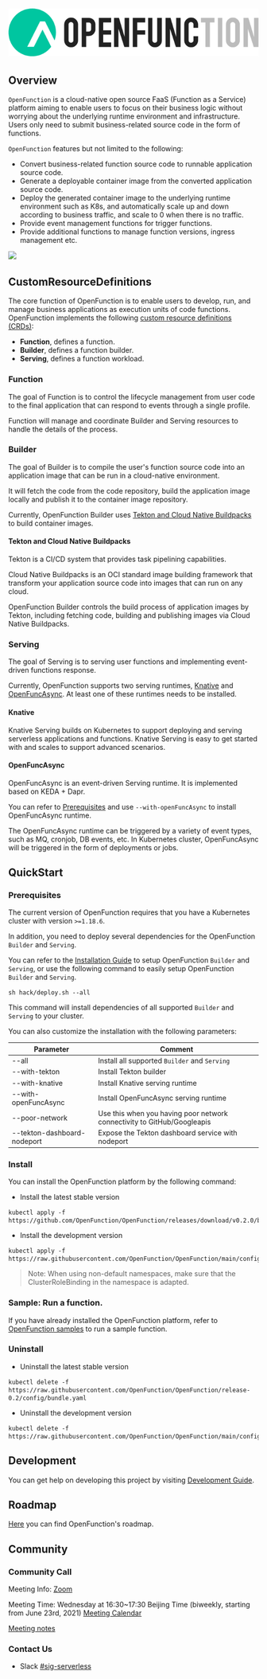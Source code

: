 # ![OpenFunction](docs/images/logo.png)

## Overview

```OpenFunction``` is a cloud-native open source FaaS (Function as a Service) platform aiming to enable users to focus on their business logic without worrying about the underlying runtime environment and infrastructure. Users only need to submit business-related source code in the form of functions.

```OpenFunction``` features but not limited to the following:

- Convert business-related function source code to runnable application source code.
- Generate a deployable container image from the converted application source code.
- Deploy the generated container image to the underlying runtime environment such as K8s, and automatically scale up and down according to business traffic, and scale to 0 when there is no traffic.
- Provide event management functions for trigger functions.
- Provide additional functions to manage function versions, ingress management etc.

![](docs/images/OpenFunction-architecture.png)

## CustomResourceDefinitions

The core function of OpenFunction is to enable users to develop, run, and manage business applications as execution units of code functions. OpenFunction implements the following [custom resource definitions (CRDs)](https://kubernetes.io/docs/tasks/access-kubernetes-api/extend-api-custom-resource-definitions/):  

- **Function**, defines a function.
- **Builder**, defines a function builder.
- **Serving**, defines a function workload.

### Function

The goal of Function is to control the lifecycle management from user code to the final application that can respond to events through a single profile.

Function will manage and coordinate Builder and Serving resources to handle the details of the process.

### Builder

The goal of Builder is to compile the user's function source code into an application image that can be run in a cloud-native environment.

It will fetch the code from the code repository, build the application image locally and publish it to the container image repository.

Currently, OpenFunction Builder uses [Tekton and Cloud Native Buildpacks](#tekton-and-cloud-native-buildpacks) to build container images.

#### Tekton and Cloud Native Buildpacks

Tekton is a CI/CD system that provides task pipelining capabilities. 

Cloud Native Buildpacks is an OCI standard image building framework that transform your application source code into images that can run on any cloud.

OpenFunction Builder controls the build process of application images by Tekton, including fetching code, building and publishing images via Cloud Native Buildpacks.

### Serving

The goal of Serving is to serving user functions and implementing event-driven functions response.

Currently, OpenFunction supports two serving runtimes, [Knative](#knative) and [OpenFuncAsync](#openfuncasync). At least one of these runtimes needs to be installed.

#### Knative

Knative Serving builds on Kubernetes to support deploying and serving serverless applications and functions. Knative Serving is easy to get started with and scales to support advanced scenarios.

#### OpenFuncAsync

OpenFuncAsync is an event-driven Serving runtime. It is implemented based on KEDA + Dapr.

You can refer to [Prerequisites](#prerequisites) and use `--with-openFuncAsync` to install OpenFuncAsync runtime.

The OpenFuncAsync runtime can be triggered by a variety of event types, such as MQ, cronjob, DB events, etc. In Kubernetes cluster, OpenFuncAsync will be triggered in the form of deployments or jobs.

## QuickStart

### Prerequisites

The current version of OpenFunction requires that you have a Kubernetes cluster with version ``>=1.18.6``.

In addition, you need to deploy several dependencies for the OpenFunction ```Builder``` and ```Serving```.

You can refer to the [Installation Guide](docs/installation/README.md) to setup OpenFunction ```Builder``` and ```Serving```, 
or use the following command to easily setup OpenFunction ```Builder``` and ```Serving```.

```shell
sh hack/deploy.sh --all
```

This command will install dependencies of all supported ```Builder``` and ```Serving``` to your cluster.

You can also customize the installation with the following parameters:

|Parameter|Comment|
|---|---|
| --all                              | Install all supported ```Builder``` and ```Serving``` |
| --with-tekton                      | Install Tekton builder |
| --with-knative                     | Install Knative serving runtime |
| --with-openFuncAsync               | Install OpenFuncAsync serving runtime |
| --poor-network                     | Use this when you having poor network connectivity to GitHub/Googleapis |
| --tekton-dashboard-nodeport <port> | Expose the Tekton dashboard service with nodeport |

### Install

You can install the OpenFunction platform by the following command:

- Install the latest stable version

```shell
kubectl apply -f https://github.com/OpenFunction/OpenFunction/releases/download/v0.2.0/bundle.yaml
```

- Install the development version

```shell
kubectl apply -f https://raw.githubusercontent.com/OpenFunction/OpenFunction/main/config/bundle.yaml
```

> Note: When using non-default namespaces, make sure that the ClusterRoleBinding in the namespace is adapted.

### Sample: Run a function.

If you have already installed the OpenFunction platform, refer to [OpenFunction samples](https://github.com/OpenFunction/samples) to run a sample function.

### Uninstall 

- Uninstall the latest stable version

```shell
kubectl delete -f https://raw.githubusercontent.com/OpenFunction/OpenFunction/release-0.2/config/bundle.yaml
```

- Uninstall the development version

```shell
kubectl delete -f https://raw.githubusercontent.com/OpenFunction/OpenFunction/main/config/bundle.yaml
```

## Development

You can get help on developing this project by visiting [Development Guide](docs/development/README.md).

## Roadmap

[Here](docs/roadmap.md) you can find OpenFunction's roadmap.

## Community

### Community Call

Meeting Info: [Zoom](https://us02web.zoom.us/j/87437196365?pwd=UndDL2puMXlqcSt5U3JaYUdRNk85Zz09) 

Meeting Time: Wednesday at 16:30~17:30 Beijing Time (biweekly, starting from June 23rd, 2021) [Meeting Calendar](https://kubesphere.io/contribution/)

[Meeting notes](https://docs.google.com/document/d/1bh5-kVPegjNlIjjq_e37mS3ZhyXWhmmUaysFgeI9_-o/edit?usp=sharing)

### Contact Us

- Slack [#sig-serverless](https://kubesphere.slack.com/archives/C021XAR3CG3)
